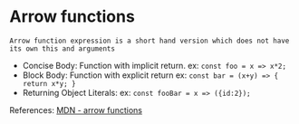 # Arrow functions
```
Arrow function expression is a short hand version which does not have its own this and arguments
```

* Concise Body: Function with implicit return. ex: `const foo = x => x*2;` 
* Block Body: Function with explicit return ex: `const bar = (x+y) => { return x*y; }` 
* Returning Object Literals: ex: `const fooBar = x => ({id:2});`

References:
<a href='https://developer.mozilla.org/en-US/docs/Web/JavaScript/Reference/Functions/Arrow_functions'>MDN - arrow functions</a>
